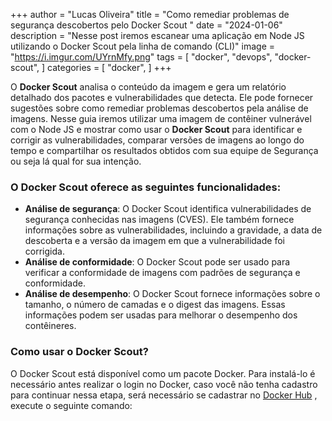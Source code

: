 +++
author = "Lucas Oliveira"
title = "Como remediar problemas de segurança descobertos pelo Docker Scout "
date = "2024-01-06"
description = "Nesse post iremos escanear uma aplicação em Node JS utilizando o Docker Scout pela linha de comando (CLI)"
image = "https://i.imgur.com/UYrnMfy.png"
tags = [
    "docker", "devops", "docker-scout",
]
categories = [
    "docker",
]
+++

O **Docker Scout** analisa o conteúdo da imagem e gera um relatório detalhado dos pacotes e vulnerabilidades que detecta. Ele pode fornecer sugestões sobre como remediar problemas descobertos pela análise de imagens. Nesse guia iremos utilizar uma imagem de contêiner vulnerável com o Node JS e mostrar como usar o **Docker Scout** para identificar e corrigir as vulnerabilidades, comparar versões de imagens ao longo do tempo e compartilhar os resultados obtidos com sua equipe de Segurança ou seja lá qual for sua intenção.

### O Docker Scout oferece as seguintes funcionalidades:

* **Análise de segurança**: O Docker Scout identifica vulnerabilidades de segurança conhecidas nas imagens (CVES). Ele também fornece informações sobre as vulnerabilidades, incluindo a gravidade, a data de descoberta e a versão da imagem em que a vulnerabilidade foi corrigida.
* **Análise de conformidade**: O Docker Scout pode ser usado para verificar a conformidade de imagens com padrões de segurança e conformidade.
* **Análise de desempenho**: O Docker Scout fornece informações sobre o tamanho, o número de camadas e o digest das imagens. Essas informações podem ser usadas para melhorar o desempenho dos contêineres.

### Como usar o Docker Scout?

O Docker Scout está disponível como um pacote Docker. Para instalá-lo é necessário antes realizar o login no Docker, caso você não tenha cadastro para continuar nessa etapa, será necessário se cadastrar no [Docker Hub](https://hub.docker.com/) , execute o seguinte comando:
